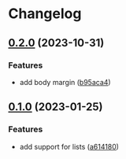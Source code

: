 # Changelog

## [0.2.0](https://github.com/SandroMiguel/cecilia-classless/compare/v0.1.0...v0.2.0) (2023-10-31)


### Features

* add body margin ([b95aca4](https://github.com/SandroMiguel/cecilia-classless/commit/b95aca42b54546b75cbc4556f9bf3abf346d3cc3))

## [0.1.0](https://github.com/SandroMiguel/cecilia-classless/compare/v0.0.1...v0.1.0) (2023-01-25)


### Features

* add support for lists ([a614180](https://github.com/SandroMiguel/cecilia-classless/commit/a61418094e6e589e60acaec511566db5c2299dfd))
